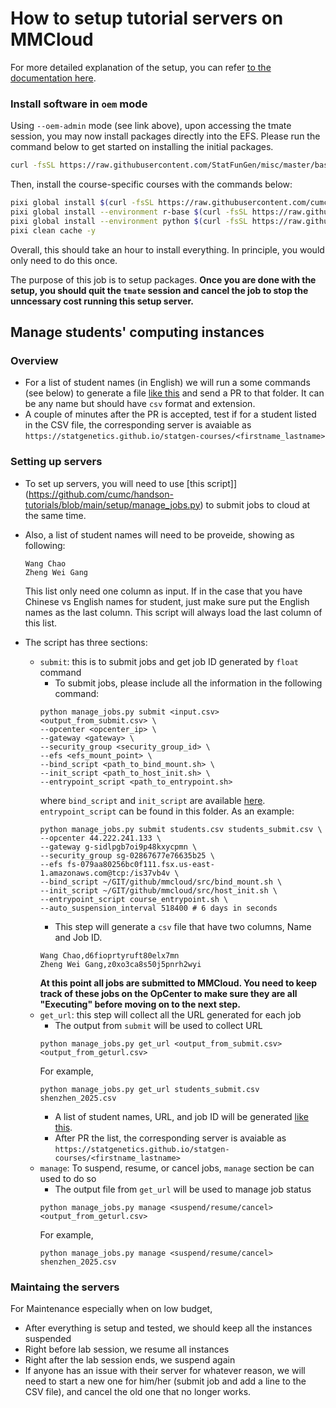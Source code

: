 # How to setup tutorial servers on MMCloud

For more detailed explanation of the setup, you can refer [to the documentation here]([https://wanggroup.org/productivity_tips/mmcloud-interactive](https://wanggroup.org/productivity_tips/mmcloud-admin-notes#install-oem-packages)).

### Install software in `oem` mode

Using `--oem-admin` mode (see link above), upon accessing the tmate session, you may now install packages directly into the EFS. Please run the command below to get started on installing the initial packages.

``` bash
curl -fsSL https://raw.githubusercontent.com/StatFunGen/misc/master/bash/pixi/pixi-setup.sh | bash
```

Then, install the course-specific courses with the commands below:
```bash
pixi global install $(curl -fsSL https://raw.githubusercontent.com/cumc/handson-tutorials/main/setup/global_packages.txt | tr '\n' ' ') \
pixi global install --environment r-base $(curl -fsSL https://raw.githubusercontent.com/cumc/handson-tutorials/main/setup/r_packages.txt | grep -v "#" | tr '\n' ' ') \
pixi global install --environment python $(curl -fsSL https://raw.githubusercontent.com/cumc/handson-tutorials/main/setup/python_packages.txt | grep -v "#" | tr '\n' ' ') \
pixi clean cache -y
```

Overall, this should take an hour to install everything. In principle, you would only need to do this once.

The purpose of this job is to setup packages. **Once you are done with the setup, you should quit the `tmate` session and cancel the job to stop the unncessary cost running this setup server.**

## Manage students' computing instances

### Overview

- For a list of student names (in English) we will run a some commands (see below) to generate a file [like this](https://github.com/statgenetics/statgen-courses/blob/master/.github/workflows/rockefeller_2024.csv) and send a PR to that folder. It can be any name but should have `csv` format and extension.
- A couple of minutes after the PR is accepted, test if for a student listed in the CSV file, the corresponding server is avaiable as `https://statgenetics.github.io/statgen-courses/<firstname_lastname>`

### Setting up servers

- To set up servers, you will need to use [this script]](https://github.com/cumc/handson-tutorials/blob/main/setup/manage_jobs.py) to submit jobs to cloud at the same time.
- Also, a list of student names will need to be proveide, showing as following:
  ```
  Wang Chao
  Zheng Wei Gang
  ```
  This list only need one column as input. If in the case that you have Chinese vs English names for student, just make sure put the English names as the last column. This script will always load the last column of this list. 

- The script has three sections:
    - `submit`: this is to submit jobs and get job ID generated by `float` command
        - To submit jobs, please include all the information in the following command:
        ```
        python manage_jobs.py submit <input.csv> <output_from_submit.csv> \
        --opcenter <opcenter_ip> \
        --gateway <gateway> \
        --security_group <security_group_id> \
        --efs <efs_mount_point> \
        --bind_script <path_to_bind_mount.sh> \
        --init_script <path_to_host_init.sh> \
        --entrypoint_script <path_to_entrypoint.sh>

        ```
        where `bind_script` and `init_script` are available [here](https://github.com/statfungen/mmcloud/tree/main/src). `entrypoint_script` can be found in this folder. As an example:
        ```
        python manage_jobs.py submit students.csv students_submit.csv \
        --opcenter 44.222.241.133 \
        --gateway g-sidlpgb7oi9p48kxycpmn \
        --security_group sg-02867677e76635b25 \
        --efs fs-079aa80256bc0f111.fsx.us-east-1.amazonaws.com@tcp:/is37vb4v \
        --bind_script ~/GIT/github/mmcloud/src/bind_mount.sh \
        --init_script ~/GIT/github/mmcloud/src/host_init.sh \
        --entrypoint_script course_entrypoint.sh \
        --auto_suspension_interval 518400 # 6 days in seconds
        ``` 
        - This step will generate a `csv` file that have two columns, Name and Job ID.
        ```
        Wang Chao,d6fioprtyruft80elx7mn
        Zheng Wei Gang,z0xo3ca8s50j5pnrh2wyi
        ```
       **At this point all jobs are submitted to MMCloud. You need to keep track of these jobs on the OpCenter to make sure they are all "Executing" before moving on to the next step.**
    - `get_url`: this step will collect all the URL generated for each job
        - The output from `submit` will be used to collect URL
        ```
        python manage_jobs.py get_url <output_from_submit.csv> <output_from_geturl.csv>
        ```
        For example,
        ```
        python manage_jobs.py get_url students_submit.csv shenzhen_2025.csv
        ```
        - A list of student names, URL, and job ID will be generated [like this](https://github.com/statgenetics/statgen-courses/blob/master/.github/workflows/shenzhen_2024.csv).
        - After PR the list, the corresponding server is avaiable as `https://statgenetics.github.io/statgen-courses/<firstname_lastname>`
    - `manage`: To suspend, resume, or cancel jobs, `manage` section be can used to do so
        - The output file from `get_url` will be used to manage job status
        ```
        python manage_jobs.py manage <suspend/resume/cancel> <output_from_geturl.csv>
        ```
        For example,
        ```
        python manage_jobs.py manage <suspend/resume/cancel> shenzhen_2025.csv
        ```

### Maintaing the servers

For Maintenance especially when on low budget,
- After everything is setup and tested, we should keep all the instances suspended
- Right before lab session, we resume all instances
- Right after the lab session ends, we suspend again
- If anyone has an issue with their server for whatever reason, we will need to start a new one for him/her (submit job and add a line to the CSV file), and cancel the old one that no longer works.

